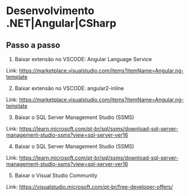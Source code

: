 # Desenvolvimento .NET|Angular|CSharp
## Passo a passo

1. Baixar extensão no VSCODE: Angular Language Service

Link: https://marketplace.visualstudio.com/items?itemName=Angular.ng-template

2. Baixar extensão no VSCODE: angular2-inline

Link: https://marketplace.visualstudio.com/items?itemName=Angular.ng-template

3. Baixar o SQL Server Management Studio (SSMS)

Link: https://learn.microsoft.com/pt-br/sql/ssms/download-sql-server-management-studio-ssms?view=sql-server-ver16

4. Baixar o SQL Server Management Studio (SSMS)

Link: https://learn.microsoft.com/pt-br/sql/ssms/download-sql-server-management-studio-ssms?view=sql-server-ver16

5. Baixar o Visual Studio Community

Link: https://visualstudio.microsoft.com/pt-br/free-developer-offers/